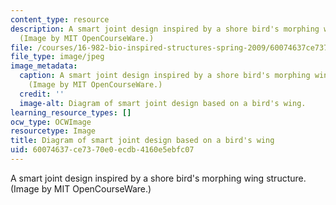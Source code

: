 ```yaml
---
content_type: resource
description: A smart joint design inspired by a shore bird's morphing wing structure.
  (Image by MIT OpenCourseWare.)
file: /courses/16-982-bio-inspired-structures-spring-2009/60074637ce7370e0ecdb4160e5ebfc07_16-982s09.jpg
file_type: image/jpeg
image_metadata:
  caption: A smart joint design inspired by a shore bird's morphing wing structure.
    (Image by MIT OpenCourseWare.)
  credit: ''
  image-alt: Diagram of smart joint design based on a bird's wing.
learning_resource_types: []
ocw_type: OCWImage
resourcetype: Image
title: Diagram of smart joint design based on a bird's wing
uid: 60074637-ce73-70e0-ecdb-4160e5ebfc07
---
```

A smart joint design inspired by a shore bird's morphing wing structure. (Image by MIT OpenCourseWare.)

